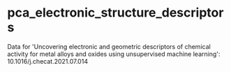 # pca_electronic_structure_descriptors
Data for 'Uncovering electronic and geometric descriptors of chemical activity for metal alloys and oxides using unsupervised machine learning': 10.1016/j.checat.2021.07.014
